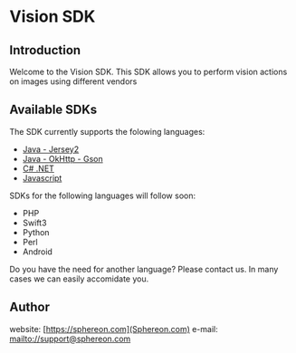# Vision SDK

## Introduction

Welcome to the Vision SDK. This SDK allows you to perform vision actions on images using different vendors

## Available SDKs

The SDK currently supports the folowing languages:
 * [Java - Jersey2](java8-jersey2)
 * [Java - OkHttp - Gson](java8-okhttp-gson)
 * [C# .NET](csharp-net45)
 * [Javascript](javascript)
 
SDKs for the following languages will follow soon:
 * PHP
 * Swift3
 * Python
 * Perl
 * Android
 
Do you have the need for another language? Please contact us. In many cases we can easily accomidate you.

## Author
website: [https://sphereon.com](Sphereon.com)
e-mail: [mailto://support@sphereon.com](support@sphereon.com)

